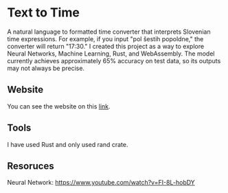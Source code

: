 # Text to Time
A natural language to formatted time converter that interprets Slovenian time expressions. For example, if you input "pol šestih popoldne," the converter will return "17:30." 
I created this project as a way to explore Neural Networks, Machine Learning, Rust, and WebAssembly.
The model currently achieves approximately 65% accuracy on test data, so its outputs may not always be precise.

## Website
You can see the website on this [link](https://stellular-kangaroo-043893.netlify.app).

## Tools
I have used Rust and only used rand crate. 

## Resoruces
Neural Network: https://www.youtube.com/watch?v=FI-8L-hobDY
